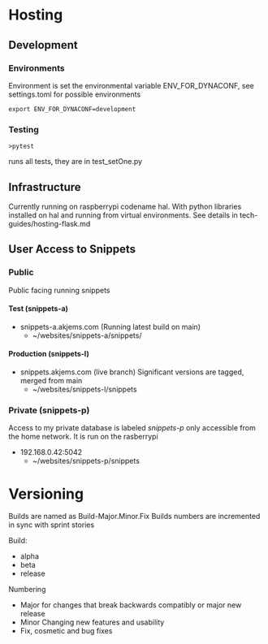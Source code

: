 # Hosting

## Development
### Environments
Environment is set the environmental variable ENV_FOR_DYNACONF, see settings.toml for possible environments

```
export ENV_FOR_DYNACONF=development
```
### Testing
```
>pytest
```

runs all tests, they are in test_setOne.py

## Infrastructure
Currently running on raspberrypi codename hal.
With python libraries installed on hal and running from virtual environments. See details in tech-guides/hosting-flask.md

## User Access to Snippets
### Public
Public facing running snippets
#### Test (snippets-a)
* snippets-a.akjems.com (Running latest build on main)
    * ~/websites/snippets-a/snippets/

#### Production (snippets-l)
* snippets.akjems.com (live branch) Significant versions are tagged, merged from main
    * ~/websites/snippets-l/snippets

### Private (snippets-p)
Access to my private database is labeled *snippets-p* only accessible from the home network.
It is run on the rasberrypi
* 192.168.0.42:5042
    * ~/websites/snippets-p/snippets

# Versioning

Builds are named as Build-Major.Minor.Fix
Builds numbers are incremented in sync with sprint stories

Build:
* alpha
* beta
* release

Numbering
* Major for changes that break backwards compatibly or major new release
* Minor Changing new features and usability
* Fix, cosmetic and bug fixes
